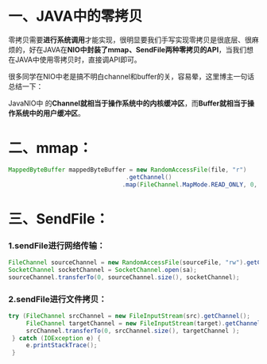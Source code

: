 # 一、JAVA中的零拷贝 

零拷贝需要**进行系统调用**才能实现，很明显要我们手写实现零拷贝是很底层、很麻烦的，好在JAVA在**NIO中封装了mmap、SendFile两种零拷贝的API**，当我们想在JAVA中使用零拷贝时，直接调API即可。

很多同学在NIO中老是搞不明白channel和buffer的关，容易晕，这里博主一句话总结一下： 

JavaNlO中 的**Channel就相当于操作系统中的内核缓冲区**，而**Buffer就相当于操作系统中的用户缓冲区**。 


# 二、mmap：
```java
MappedByteBuffer mappedByteBuffer = new RandomAccessFile(file, "r") 
                                 .getChannel() 
                                .map(FileChannel.MapMode.READ_ONLY, 0, len);
```

# 三、SendFile：
### 1.sendFile进行网络传输：
```java
FileChannel sourceChannel = new RandomAccessFile(sourceFile, "rw").getChannel();
SocketChannel socketChannel = SocketChannel.open(sa);
sourceChannel.transferTo(0, sourceChannel.size(), socketChannel);
```

### 2.sendFile进行文件拷贝： 
```java
try (FileChannel srcChannel = new FileInputStream(src).getChannel();
     FileChannel targetChannel = new FileInputStream(target).getChannel()) {
     srcChannel.transferTo(0, srcChannel.size(), targetChannel );
 } catch (IOException e) {
     e.printStackTrace();
 }
```